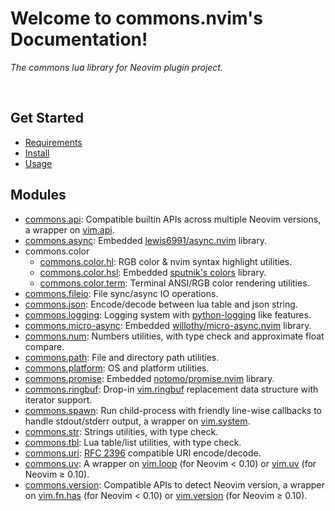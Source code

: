 <!-- markdownlint-disable MD001 MD013 MD034 MD033 MD051 MD026 -->

# Welcome to commons.nvim's Documentation!

<p align="left"><i>
The commons lua library for Neovim plugin project.
</i></p>
</br>

## Get Started

- [Requirements](requirements.md)
- [Install](install.md)
- [Usage](usage.md)

## Modules

- [commons.api](/commons_api.md): Compatible builtin APIs across multiple Neovim versions, a wrapper on [vim.api](https://neovim.io/doc/user/api.html).
- [commons.async](/commons_async.md): Embedded [lewis6991/async.nvim](https://github.com/lewis6991/async.nvim) library.
- commons.color
  - [commons.color.hl](/commons_color_hl.md): RGB color & nvim syntax highlight utilities.
  - [commons.color.hsl](/commons_color_hsl.md): Embedded [sputnik's colors](http://sputnik.freewisdom.org/lib/colors/) library.
  - [commons.color.term](/commons_color_term.md): Terminal ANSI/RGB color rendering utilities.
- [commons.fileio](/commons_fileio.md): File sync/async IO operations.
- [commons.json](/commons_json.md): Encode/decode between lua table and json string.
- [commons.logging](/commons_logging.md): Logging system with [python-logging](https://docs.python.org/3/library/logging.html) like features.
- [commons.micro-async](/commons_micro_async.md): Embedded [willothy/micro-async.nvim](https://github.com/willothy/micro-async.nvim) library.
- [commons.num](/commons_num.md): Numbers utilities, with type check and approximate float compare.
- [commons.path](/commons_path.md): File and directory path utilities.
- [commons.platform](/commons_platform.md): OS and platform utilities.
- [commons.promise](/commons_promise.md): Embedded [notomo/promise.nvim](https://github.com/notomo/promise.nvim) library.
- [commons.ringbuf](/commons_ringbuf.md): Drop-in [vim.ringbuf](<https://neovim.io/doc/user/lua.html#vim.ringbuf()>) replacement data structure with iterator support.
- [commons.spawn](/commons_spawn.md): Run child-process with friendly line-wise callbacks to handle stdout/stderr output, a wrapper on [vim.system](<https://neovim.io/doc/user/lua.html#vim.system()>).
- [commons.str](/commons_str.md): Strings utilities, with type check.
- [commons.tbl](/commons_tbl.md): Lua table/list utilities, with type check.
- [commons.uri](/commons_uri.md): [RFC 2396](https://www.ietf.org/rfc/rfc2396.txt) compatible URI encode/decode.
- [commons.uv](/commons_uv.md): A wrapper on [vim.loop](https://github.com/neovim/neovim/blob/36552adb39edff2d909743f16c1f061bc74b5c4e/runtime/doc/deprecated.txt?plain=1#L166) (for Neovim &lt; 0.10) or [vim.uv](https://neovim.io/doc/user/lua.html#vim.uv) (for Neovim &ge; 0.10).
- [commons.version](/commons_version.md): Compatible APIs to detect Neovim version, a wrapper on [vim.fn.has](<https://neovim.io/doc/user/builtin.html#has()>) (for Neovim &lt; 0.10) or [vim.version](https://neovim.io/doc/user/lua.html#vim.version) (for Neovim &ge; 0.10).
